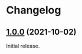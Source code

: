<!--
  SPDX-FileCopyrightText: none
  SPDX-License-Identifier: MIT
-->

# Changelog

## [1.0.0](https://www.github.com/gikari/bismuth/compare/v1.0.0-beta...v1.0.0) (2021-10-02)

Initial release.
